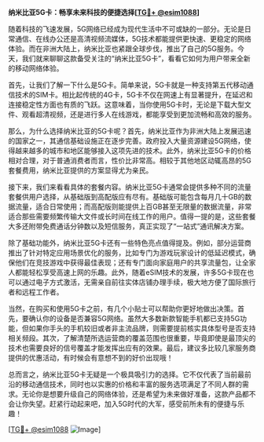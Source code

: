 **纳米比亚5G卡：畅享未来科技的便捷选择[[TG💪+ @esim1088](https://t.me/s/esim1088)]**

随着科技的飞速发展，5G网络已经成为现代生活中不可或缺的一部分。无论是日常通信、在线办公还是高清视频流媒体，5G技术都能提供更快速、更稳定的网络体验。而在非洲大陆上，纳米比亚也紧跟全球步伐，推出了自己的5G服务。今天，我们就来聊聊这款备受关注的“纳米比亚5G卡”，看看它如何为用户带来全新的移动网络体验。

首先，让我们了解一下什么是5G卡。简单来说，5G卡就是一种支持第五代移动通信技术的SIM卡。相比起传统的4G卡，5G卡不仅在网速上有显著提升，在延迟和连接稳定性方面也有质的飞跃。这意味着，当你使用5G卡时，无论是下载大型文件、观看超清视频，还是进行多人在线游戏，都能享受到更加流畅和高效的服务。

那么，为什么选择纳米比亚的5G卡呢？首先，纳米比亚作为非洲大陆上发展迅速的国家之一，其通信基础设施正在逐步完善。政府投入大量资源建设5G网络，使得越来越多的城市和地区能够接入这项先进的技术。此外，纳米比亚5G卡的价格相对合理，对于普通消费者而言，性价比非常高。相较于其他地区动辄高昂的5G套餐费用，纳米比亚提供的方案显得尤为亲民。

接下来，我们来看看具体的套餐内容。纳米比亚5G卡通常会提供多种不同的流量套餐供用户选择，从基础版到高配版应有尽有。基础版可能包含每月几十GB的数据流量，适合日常使用；而高配版则能提供上百GB甚至无限量的数据流量，非常适合那些需要频繁传输大文件或长时间在线工作的用户。值得一提的是，这些套餐大多还附带免费通话分钟数以及短信服务，真正实现了“一站式”通讯解决方案。

除了基础功能外，纳米比亚5G卡还有一些特色亮点值得提及。例如，部分运营商推出了针对特定应用场景优化的服务，比如专门为游戏玩家设计的低延迟模式，确保他们在竞技游戏中获得最佳表现；还有专门面向家庭用户的共享流量包，让全家人都能轻松享受高速上网的乐趣。此外，随着eSIM技术的发展，许多5G卡现在也可以通过电子方式激活，无需亲自前往实体店铺办理手续，极大地方便了国际旅行者和远程工作者。

当然，在购买和使用5G卡之前，有几个小贴士可以帮助你更好地做出决策。首先，要确认你的设备是否兼容5G网络。虽然大多数新款智能手机都已支持5G功能，但如果你手头的手机较旧或者非主流品牌，则需要提前核实具体型号是否支持相关频段。其次，了解清楚所选运营商的覆盖范围也很重要，毕竟即使是最顶尖的技术也需要良好的信号覆盖才能发挥出应有的效果。最后，建议多比较几家服务商提供的优惠活动，有时候会有意想不到的好价出现哦！

总而言之，纳米比亚5G卡无疑是一个极具吸引力的选择。它不仅代表了当前最前沿的移动通信技术，同时也以实惠的价格和丰富的服务选项满足了不同人群的需求。无论你是想要升级自己的网络体验，还是希望为未来做好准备，这款产品都不会让你失望。赶紧行动起来吧，加入5G时代的大军，感受前所未有的便捷与乐趣！

[[TG💪+ @esim1088](https://t.me/s/esim1088) ![Image](https://i.postimg.cc/4NQfJmqS/Snipaste-2025-05-13-00-14-12.png)]